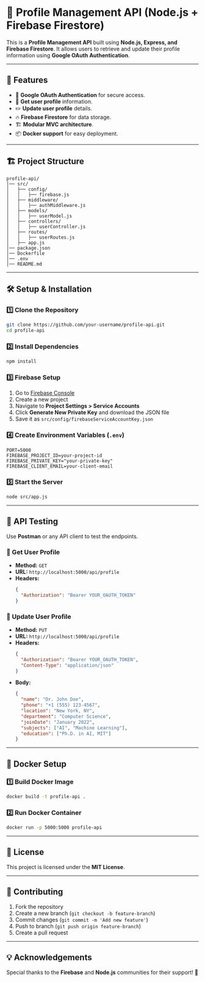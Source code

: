 # 🚀 Profile Management API (Node.js + Firebase Firestore)

This is a **Profile Management API** built using **Node.js, Express, and Firebase Firestore**. It allows users to retrieve and update their profile information using **Google OAuth Authentication**.

---

## 📌 Features
- 🔐 **Google OAuth Authentication** for secure access.
- 📄 **Get user profile** information.
- ✏️ **Update user profile** details.
- 🔥 **Firebase Firestore** for data storage.
- 🏗️ **Modular MVC architecture**.
- 📦 **Docker support** for easy deployment.

---

## 🏗️ Project Structure
```
profile-api/
│── src/
│   ├── config/
│   │   ├── firebase.js
│   ├── middleware/
│   │   ├── authMiddleware.js
│   ├── models/
│   │   ├── userModel.js
│   ├── controllers/
│   │   ├── userController.js
│   ├── routes/
│   │   ├── userRoutes.js
│   ├── app.js
│── package.json
│── Dockerfile
│── .env
│── README.md
```

---

## 🛠️ Setup & Installation

### 1️⃣ Clone the Repository
```sh
git clone https://github.com/your-username/profile-api.git
cd profile-api
```

### 2️⃣ Install Dependencies
```sh
npm install
```

### 3️⃣ Firebase Setup
1. Go to [Firebase Console](https://console.firebase.google.com/)
2. Create a new project
3. Navigate to **Project Settings > Service Accounts**
4. Click **Generate New Private Key** and download the JSON file
5. Save it as `src/config/firebaseServiceAccountKey.json`

### 4️⃣ Create Environment Variables (`.env`)
```env
PORT=5000
FIREBASE_PROJECT_ID=your-project-id
FIREBASE_PRIVATE_KEY="your-private-key"
FIREBASE_CLIENT_EMAIL=your-client-email
```

### 5️⃣ Start the Server
```sh
node src/app.js
```

---

## 🧪 API Testing
Use **Postman** or any API client to test the endpoints.

### 🔹 Get User Profile
- **Method:** `GET`
- **URL:** `http://localhost:5000/api/profile`
- **Headers:**
  ```json
  {
    "Authorization": "Bearer YOUR_OAUTH_TOKEN"
  }
  ```

### 🔹 Update User Profile
- **Method:** `PUT`
- **URL:** `http://localhost:5000/api/profile`
- **Headers:**
  ```json
  {
    "Authorization": "Bearer YOUR_OAUTH_TOKEN",
    "Content-Type": "application/json"
  }
  ```
- **Body:**
  ```json
  {
    "name": "Dr. John Doe",
    "phone": "+1 (555) 123-4567",
    "location": "New York, NY",
    "department": "Computer Science",
    "joinDate": "January 2022",
    "subjects": ["AI", "Machine Learning"],
    "education": ["Ph.D. in AI, MIT"]
  }
  ```

---

## 🐳 Docker Setup
### 1️⃣ Build Docker Image
```sh
docker build -t profile-api .
```

### 2️⃣ Run Docker Container
```sh
docker run -p 5000:5000 profile-api
```

---

## 📜 License
This project is licensed under the **MIT License**.

---

## 🤝 Contributing
1. Fork the repository
2. Create a new branch (`git checkout -b feature-branch`)
3. Commit changes (`git commit -m 'Add new feature'`)
4. Push to branch (`git push origin feature-branch`)
5. Create a pull request

---

## 💡 Acknowledgements
Special thanks to the **Firebase** and **Node.js** communities for their support! 🚀

